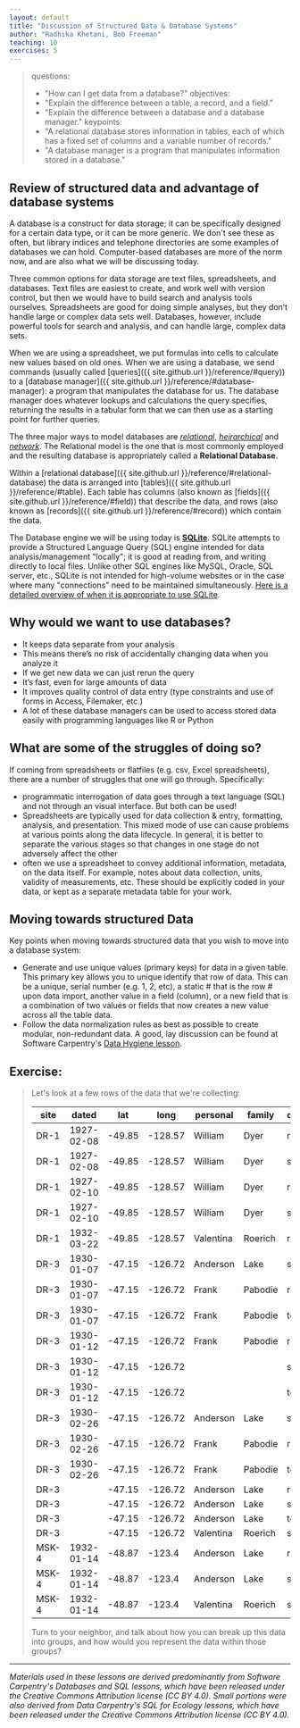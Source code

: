 ```yaml
---
layout: default
title: "Discussion of Structured Data & Database Systems"
author: "Radhika Khetani, Bob Freeman"
teaching: 10
exercises: 5
---
```


> questions:
> - "How can I get data from a database?"
> objectives:
> - "Explain the difference between a table, a record, and a field."
> - "Explain the difference between a database and a database manager."
> keypoints:
> - "A relational database stores information in tables, each of which has a fixed set of columns and a variable number of records."
> - "A database manager is a program that manipulates information stored in a database."


## Review of structured data and advantage of database systems

A database is a construct for data storage; it can be specifically designed for a certain data type, or it can be more generic. We don't see these as often, but library indices and telephone directories are some examples of databases we can hold. Computer-based databases are more of the norm now, and are also what we will be discussing today.

Three common options for data storage are text files, spreadsheets, and databases. Text files are easiest to create, and work well with version control, but then we would have to build search and analysis tools ourselves. Spreadsheets are good for doing simple analyses, but they don’t handle large or complex data sets well. Databases, however, include powerful tools for search and analysis, and can handle large, complex data sets.

When we are using a spreadsheet, we put formulas into cells to calculate new values based on old ones. When we are using a database, we send commands (usually called [queries]({{ site.github.url }}/reference/#query)) to a [database manager]({{ site.github.url }}/reference/#database-manager): a program that manipulates the database for us. The database manager does whatever lookups and calculations the query specifies, returning the results in a tabular form that we can then use as a starting point for further queries.

The three major ways to model databases are [*relational*](https://en.wikipedia.org/wiki/Relational_model), [*heirarchical*](https://en.wikipedia.org/wiki/Hierarchical_database_model) and [*network*](https://en.wikipedia.org/wiki/Network_model). The Relational model is the one that is most commonly employed and the resulting database is appropriately called a **Relational Database**.

Within a [relational database]({{ site.github.url }}/reference/#relational-database) the data is arranged into [tables]({{ site.github.url }}/reference/#table). Each table has columns (also known as [fields]({{ site.github.url }}/reference/#field)) that describe the data, and rows (also known as [records]({{ site.github.url }}/reference/#record)) which contain the data.

The Database engine we will be using today is **[SQLite](https://sqlite.org/about.html)**. SQLite attempts to provide a Structured Language Query (SQL) engine intended for data analysis/management "locally"; it is good at reading from, and writing directly to local files. Unlike other SQL engines like MySQL, Oracle, SQL server, etc., SQLite is not intended for high-volume websites or in the case where many "connections" need to be maintained simultaneously. [Here is a detailed overview of when it is appropriate to use SQLite](https://sqlite.org/whentouse.html). 

## Why would we want to use databases?

* It keeps data separate from your analysis
* This means there’s no risk of accidentally changing data when you analyze it
* If we get new data we can just rerun the query 
* It’s fast, even for large amounts of data
* It improves quality control of data entry (type constraints and use of forms in Access, Filemaker, etc.) 
* A lot of these database managers can be used to access stored data easily with programming languages like R or Python

## What are some of the struggles of doing so?

If coming from spreadsheets or flatfiles (e.g. csv, Excel spreadsheets), there are a number of struggles that one will go through. Specifically:

* programmatic interrogation of data goes through a text language (SQL) and not through an visual interface. But both can be used!
* Spreadsheets are typically used for data collection & entry, formatting, analysis, and presentation. This mixed mode of use can cause problems at various points along the data lifecycle. In general, it is better to separate the various stages so that changes in one stage do not adversely affect the other
* often we use a spreadsheet to convey additional information, metadata, on the data itself. For example, notes about data collection, units, validity of measurements, etc. These should be explicitly coded in your data, or kept as a separate metadata table for your work.

## Moving towards structured Data

Key points when moving towards structured data that you wish to move into a database system:

- Generate and use unique values (primary keys) for data in a given table. This primary key allows you to unique identify that row of data. This can be a unique, serial number (e.g. 1, 2, etc), a static # that is the row # upon data import, another value in a field (column), or a new field that is a combination of two values or fields that now creates a new value across all the table data.
- Follow the data normalization rules as best as possible to create modular, non-redundant data. A good, lay discussion can be found at Software Carpentry's [Data Hygiene lesson](http://swcarpentry.github.io/sql-novice-survey/08-hygiene/).

## Exercise:

> Let's look at a few rows of the data that we're collecting:
> 
> |site|dated|lat|long|personal|family|quant|reading|
> |---|---|---|---|---|---|---|---|
> |DR-1|1927-02-08|-49.85|-128.57|William|Dyer|rad|9.82|
> |DR-1|1927-02-08|-49.85|-128.57|William|Dyer|sal|0.13|
> |DR-1|1927-02-10|-49.85|-128.57|William|Dyer|rad|7.8|
> |DR-1|1927-02-10|-49.85|-128.57|William|Dyer|sal|0.09|
> |DR-1|1932-03-22|-49.85|-128.57|Valentina|Roerich|rad|11.25|
> |DR-3|1930-01-07|-47.15|-126.72|Anderson|Lake|sal|0.05|
> |DR-3|1930-01-07|-47.15|-126.72|Frank|Pabodie|rad|8.41|
> |DR-3|1930-01-07|-47.15|-126.72|Frank|Pabodie|temp|-21.5|
> |DR-3|1930-01-12|-47.15|-126.72|Frank|Pabodie|rad|7.22|
> |DR-3|1930-01-12|-47.15|-126.72|||sal|0.06|
> |DR-3|1930-01-12|-47.15|-126.72|||temp|-26.0|
> |DR-3|1930-02-26|-47.15|-126.72|Anderson|Lake|sal|0.1|
> |DR-3|1930-02-26|-47.15|-126.72|Frank|Pabodie|rad|4.35|
> |DR-3|1930-02-26|-47.15|-126.72|Frank|Pabodie|temp|-18.5|
> |DR-3||-47.15|-126.72|Anderson|Lake|rad|2.19|
> |DR-3||-47.15|-126.72|Anderson|Lake|sal|0.09|
> |DR-3||-47.15|-126.72|Anderson|Lake|temp|-16.0|
> |DR-3||-47.15|-126.72|Valentina|Roerich|sal|41.6|
> |MSK-4|1932-01-14|-48.87|-123.4|Anderson|Lake|rad|1.46|
> |MSK-4|1932-01-14|-48.87|-123.4|Anderson|Lake|sal|0.21|
> |MSK-4|1932-01-14|-48.87|-123.4|Valentina|Roerich|sal|22.5|
> 
> Turn to your neighbor, and talk about how you can break up this data into groups, and how would you represent the data within those groups?

***
*Materials used in these lessons are derived predominantly from Software Carpentry's Databases and SQL lessons, which have been released under the Creative Commons Attribution license (CC BY 4.0). Small portions were also derived from Data Carpentry's SQL for Ecology lessons, which have been released under the Creative Commons Attribution license (CC BY 4.0).*
